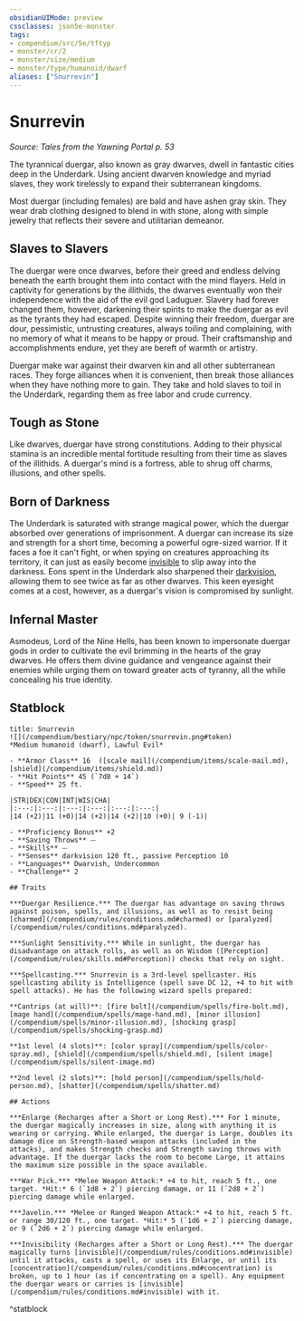 ```yaml
---
obsidianUIMode: preview
cssclasses: json5e-monster
tags:
- compendium/src/5e/tftyp
- monster/cr/2
- monster/size/medium
- monster/type/humanoid/dwarf
aliases: ["Snurrevin"]
---
```

# Snurrevin
*Source: Tales from the Yawning Portal p. 53*  

The tyrannical duergar, also known as gray dwarves, dwell in fantastic cities deep in the Underdark. Using ancient dwarven knowledge and myriad slaves, they work tirelessly to expand their subterranean kingdoms.

Most duergar (including females) are bald and have ashen gray skin. They wear drab clothing designed to blend in with stone, along with simple jewelry that reflects their severe and utilitarian demeanor.

## Slaves to Slavers

The duergar were once dwarves, before their greed and endless delving beneath the earth brought them into contact with the mind flayers. Held in captivity for generations by the illithids, the dwarves eventually won their independence with the aid of the evil god Laduguer. Slavery had forever changed them, however, darkening their spirits to make the duergar as evil as the tyrants they had escaped. Despite winning their freedom, duergar are dour, pessimistic, untrusting creatures, always toiling and complaining, with no memory of what it means to be happy or proud. Their craftsmanship and accomplishments endure, yet they are bereft of warmth or artistry.

Duergar make war against their dwarven kin and all other subterranean races. They forge alliances when it is convenient, then break those alliances when they have nothing more to gain. They take and hold slaves to toil in the Underdark, regarding them as free labor and crude currency.

## Tough as Stone

Like dwarves, duergar have strong constitutions. Adding to their physical stamina is an incredible mental fortitude resulting from their time as slaves of the illithids. A duergar's mind is a fortress, able to shrug off charms, illusions, and other spells.

## Born of Darkness

The Underdark is saturated with strange magical power, which the duergar absorbed over generations of imprisonment. A duergar can increase its size and strength for a short time, becoming a powerful ogre-sized warrior. If it faces a foe it can't fight, or when spying on creatures approaching its territory, it can just as easily become [invisible](2.%20GM%20Tools/Misc%20DND%20Handbook/compendium/rules/conditions.md#invisible) to slip away into the darkness. Eons spent in the Underdark also sharpened their [darkvision](/compendium/rules/senses.md#darkvision), allowing them to see twice as far as other dwarves. This keen eyesight comes at a cost, however, as a duergar's vision is compromised by sunlight.

## Infernal Master

Asmodeus, Lord of the Nine Hells, has been known to impersonate duergar gods in order to cultivate the evil brimming in the hearts of the gray dwarves. He offers them divine guidance and vengeance against their enemies while urging them on toward greater acts of tyranny, all the while concealing his true identity.

## Statblock

```ad-statblock
title: Snurrevin
![](/compendium/bestiary/npc/token/snurrevin.png#token)
*Medium humanoid (dwarf), Lawful Evil*

- **Armor Class** 16  ([scale mail](/compendium/items/scale-mail.md), [shield](/compendium/items/shield.md))
- **Hit Points** 45 (`7d8 + 14`)
- **Speed** 25 ft.

|STR|DEX|CON|INT|WIS|CHA|
|:---:|:---:|:---:|:---:|:---:|:---:|
|14 (+2)|11 (+0)|14 (+2)|14 (+2)|10 (+0)| 9 (-1)|

- **Proficiency Bonus** +2
- **Saving Throws** ⏤
- **Skills** ⏤
- **Senses** darkvision 120 ft., passive Perception 10
- **Languages** Dwarvish, Undercommon
- **Challenge** 2

## Traits

***Duergar Resilience.*** The duergar has advantage on saving throws against poison, spells, and illusions, as well as to resist being [charmed](/compendium/rules/conditions.md#charmed) or [paralyzed](/compendium/rules/conditions.md#paralyzed).

***Sunlight Sensitivity.*** While in sunlight, the duergar has disadvantage on attack rolls, as well as on Wisdom ([Perception](/compendium/rules/skills.md#Perception)) checks that rely on sight.

***Spellcasting.*** Snurrevin is a 3rd-level spellcaster. His spellcasting ability is Intelligence (spell save DC 12, +4 to hit with spell attacks). He has the following wizard spells prepared:

**Cantrips (at will)**: [fire bolt](/compendium/spells/fire-bolt.md), [mage hand](/compendium/spells/mage-hand.md), [minor illusion](/compendium/spells/minor-illusion.md), [shocking grasp](/compendium/spells/shocking-grasp.md)

**1st level (4 slots)**: [color spray](/compendium/spells/color-spray.md), [shield](/compendium/spells/shield.md), [silent image](/compendium/spells/silent-image.md)

**2nd level (2 slots)**: [hold person](/compendium/spells/hold-person.md), [shatter](/compendium/spells/shatter.md)

## Actions

***Enlarge (Recharges after a Short or Long Rest).*** For 1 minute, the duergar magically increases in size, along with anything it is wearing or carrying. While enlarged, the duergar is Large, doubles its damage dice on Strength-based weapon attacks (included in the attacks), and makes Strength checks and Strength saving throws with advantage. If the duergar lacks the room to become Large, it attains the maximum size possible in the space available.

***War Pick.*** *Melee Weapon Attack:* +4 to hit, reach 5 ft., one target. *Hit:* 6 (`1d8 + 2`) piercing damage, or 11 (`2d8 + 2`) piercing damage while enlarged.

***Javelin.*** *Melee or Ranged Weapon Attack:* +4 to hit, reach 5 ft. or range 30/120 ft., one target. *Hit:* 5 (`1d6 + 2`) piercing damage, or 9 (`2d6 + 2`) piercing damage while enlarged.

***Invisibility (Recharges after a Short or Long Rest).*** The duergar magically turns [invisible](/compendium/rules/conditions.md#invisible) until it attacks, casts a spell, or uses its Enlarge, or until its [concentration](/compendium/rules/conditions.md#concentration) is broken, up to 1 hour (as if concentrating on a spell). Any equipment the duergar wears or carries is [invisible](/compendium/rules/conditions.md#invisible) with it.
```
^statblock